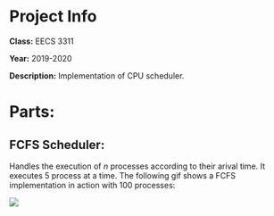 # Project Info

**Class:** EECS 3311

**Year:** 2019-2020

**Description:** Implementation of CPU scheduler.

# Parts:
## FCFS Scheduler:
Handles the execution of _n_ processes according to their arival time. It executes 5 process at a time. The following gif shows a FCFS implementation in action with 100 processes:

![](captures/FCFS-Implementation.gif)
